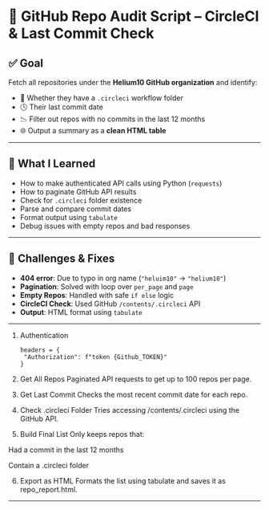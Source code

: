 # 🐍 GitHub Repo Audit Script – CircleCI & Last Commit Check

## ✅ Goal

Fetch all repositories under the **Helium10 GitHub organization** and identify:

- 🔁 Whether they have a `.circleci` workflow folder  
- 🕓 Their last commit date  
- 📉 Filter out repos with no commits in the last 12 months  
- 🌐 Output a summary as a **clean HTML table**

---

## 🧠 What I Learned

- How to make authenticated API calls using Python (`requests`)  
- How to paginate GitHub API results  
- Check for `.circleci` folder existence  
- Parse and compare commit dates  
- Format output using `tabulate`  
- Debug issues with empty repos and bad responses  

---

## 🧪 Challenges & Fixes

- **404 error**: Due to typo in org name (`"heluim10"` → `"helium10"`)
- **Pagination**: Solved with loop over `per_page` and `page`
- **Empty Repos**: Handled with safe `if else` logic
- **CircleCI Check**: Used GitHub `/contents/.circleci` API
- **Output**: HTML format using `tabulate`

---
1. Authentication
   ```
   headers = {
    "Authorization": f"token {Github_TOKEN}"
   }
   ```
3. Get All Repos
Paginated API requests to get up to 100 repos per page.

4. Get Last Commit
Checks the most recent commit date for each repo.

5. Check .circleci Folder
Tries accessing /contents/.circleci using the GitHub API.

6. Build Final List
Only keeps repos that:

Had a commit in the last 12 months

Contain a .circleci folder

6. Export as HTML
Formats the list using tabulate and saves it as repo_report.html.
---

